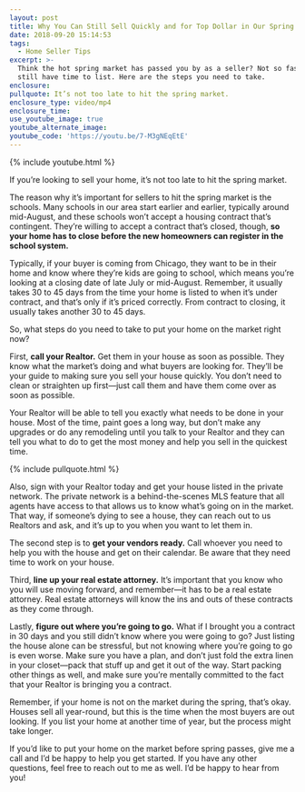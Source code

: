 ```yaml
---
layout: post
title: Why You Can Still Sell Quickly and for Top Dollar in Our Spring Market
date: 2018-09-20 15:14:53
tags:
  - Home Seller Tips
excerpt: >-
  Think the hot spring market has passed you by as a seller? Not so fast—you
  still have time to list. Here are the steps you need to take.
enclosure:
pullquote: It’s not too late to hit the spring market.
enclosure_type: video/mp4
enclosure_time:
use_youtube_image: true
youtube_alternate_image:
youtube_code: 'https://youtu.be/7-M3gNEqEtE'
---
```


{% include youtube.html %}

If you’re looking to sell your home, it’s not too late to hit the spring market.

The reason why it’s important for sellers to hit the spring market is the schools. Many schools in our area start earlier and earlier, typically around mid-August, and these schools won’t accept a housing contract that’s contingent. They’re willing to accept a contract that’s closed, though, **so your home has to close before the new homeowners can register in the school system.**

Typically, if your buyer is coming from Chicago, they want to be in their home and know where they’re kids are going to school, which means you’re looking at a closing date of late July or mid-August. Remember, it usually takes 30 to 45 days from the time your home is listed to when it’s under contract, and that’s only if it’s priced correctly. From contract to closing, it usually takes another 30 to 45 days.

So, what steps do you need to take to put your home on the market right now?

First, **call your Realtor.** Get them in your house as soon as possible. They know what the market’s doing and what buyers are looking for. They’ll be your guide to making sure you sell your house quickly. You don’t need to clean or straighten up first—just call them and have them come over as soon as possible.

Your Realtor will be able to tell you exactly what needs to be done in your house. Most of the time, paint goes a long way, but don’t make any upgrades or do any remodeling until you talk to your Realtor and they can tell you what to do to get the most money and help you sell in the quickest time.

{% include pullquote.html %}

Also, sign with your Realtor today and get your house listed in the private network. The private network is a behind-the-scenes MLS feature that all agents have access to that allows us to know what’s going on in the market. That way, if someone’s dying to see a house, they can reach out to us Realtors and ask, and it’s up to you when you want to let them in.

The second step is to **get your vendors ready.** Call whoever you need to help you with the house and get on their calendar. Be aware that they need time to work on your house.

Third, **line up your real estate attorney.** It’s important that you know who you will use moving forward, and remember—it has to be a real estate attorney. Real estate attorneys will know the ins and outs of these contracts as they come through.

Lastly, **figure out where you’re going to go.** What if I brought you a contract in 30 days and you still didn’t know where you were going to go? Just listing the house alone can be stressful, but not knowing where you’re going to go is even worse. Make sure you have a plan, and don’t just fold the extra linen in your closet—pack that stuff up and get it out of the way. Start packing other things as well, and make sure you’re mentally committed to the fact that your Realtor is bringing you a contract.

Remember, if your home is not on the market during the spring, that’s okay. Houses sell all year-round, but this is the time when the most buyers are out looking. If you list your home at another time of year, but the process might take longer.

If you’d like to put your home on the market before spring passes, give me a call and I’d be happy to help you get started. If you have any other questions, feel free to reach out to me as well. I’d be happy to hear from you!